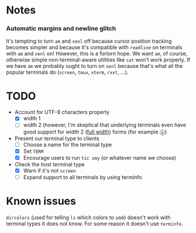 # Notes

### Automatic margins and newline glitch

It's tempting to turn `am` and `xenl` off because cursor position
tracking becomes simpler and because it's compatible with `readline`
on terminals with `am` and `xenl` on!  However, this is a forlorn
hope.  We want `am`, of course, otherwise simple non-terminal-aware
utilities like `cat` won't work properly.  If we have `am` we probably
ought to turn on `xenl` because that's what all the popular terminals
do (`screen`, `tmux`, `xterm`, `rxvt`, ...).

# TODO

* Account for UTF-8 characters properly
  * [X] width 1
  * [ ] width 2 (however, I'm skeptical that underlying terminals even
        have good support for width 2 ([full
        width](https://en.wikipedia.org/wiki/Halfwidth_and_fullwidth_forms))
        forms (for example ⓐ)

* Present our terminal type to clients
  * [ ] Choose a name for the terminal type
  * [X] Set `TERM`
  * [X] Encourage users to run `tic smy` (or whatever name we choose)
* Check the host terminal type
  * [X] Warn if it's not `screen`
  * [ ] Expand support to all terminals by using terminfo

# Known issues

`dircolors` (used for telling `ls` which colors to use) doesn't work
with terminal types it does not know.  For some reason it doesn't use
`terminfo`.
